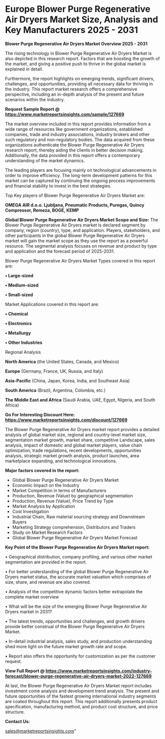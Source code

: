  # Europe Blower Purge Regenerative Air Dryers Market Size, Analysis and Key Manufacturers 2025 - 2031

<Strong> Blower Purge Regenerative Air Dryers Market Overview 2025 - 2031</strong>

The rising technology in Blower Purge Regenerative Air Dryers Market is also depicted in this research report. Factors that are boosting the growth of the market, and giving a positive push to thrive in the global market is explained in detail.

Furthermore, the report highlights on emerging trends, significant drivers, challenges, and opportunities, providing all necessary data for thriving in the industry. This report market research offers a comprehensive perspective, including an in-depth analysis of the present and future scenarios within the industry.

<strong>Request Sample Report @ <a href=https://www.marketreportsinsights.com/sample/127669>https://www.marketreportsinsights.com/sample/127669</a></strong>

The market overview included in this report provides information from a wide range of resources like government organizations, established companies, trade and industry associations, industry brokers and other such regulatory and non-regulatory bodies. The data acquired from these organizations authenticate the Blower Purge Regenerative Air Dryers research report, thereby aiding the clients in better decision making. Additionally, the data provided in this report offers a contemporary understanding of the market dynamics.

The leading players are focusing mainly on technological advancements in order to improve efficiency. The long-term development patterns for this market can be captured by continuing the ongoing process improvements and financial stability to invest in the best strategies.

Top Key players of Blower Purge Regenerative Air Dryers Market are:

<strong>OMEGA AIR d.o.o. Ljubljana, Pneumatic Products, Puregas, Quincy Compressor, Remeza, BOGE, KEMP</strong>

<strong><b>Global Blower Purge Regenerative Air Dryers Market Scope and Size:</b></strong>
The Blower Purge Regenerative Air Dryers market is declared segment by company, region (country), type, and application. Players, stakeholders, and other participants in the global Blower Purge Regenerative Air Dryers market will gain the market scope as they use the report as a powerful resource. The segmental analysis focuses on revenue and product by type and application and the forecast period of 2025-2031.

Blower Purge Regenerative Air Dryers Market Types covered in this report are:

<strong>• Large-sized

• Medium-sized

• Small-sized</strong>

Market Applications covered in this report are:

<strong>• Chemical

• Electronics

• Metallurgy

• Other Industries</strong> 

Regional Analysis

<strong>North America</strong> (the United States, Canada, and Mexico)

<strong>Europe</strong> (Germany, France, UK, Russia, and Italy)

<strong>Asia-Pacific</strong> (China, Japan, Korea, India, and Southeast Asia)

<strong>South America</strong> (Brazil, Argentina, Colombia, etc.)

<strong>The Middle East and Africa</strong> (Saudi Arabia, UAE, Egypt, Nigeria, and South Africa)

<strong>Go For Interesting Discount Here: <a href=https://www.marketreportsinsights.com/discount/127669>https://www.marketreportsinsights.com/discount/127669</a></strong>

The Blower Purge Regenerative Air Dryers market report provides a detailed analysis of global market size, regional and country-level market size, segmentation market growth, market share, competitive Landscape, sales analysis, impact of domestic and global market players, value chain optimization, trade regulations, recent developments, opportunities analysis, strategic market growth analysis, product launches, area marketplace expanding, and technological innovations.

<strong><b>Major factors covered in the report:</b></strong>
<ul>
  <li>Global Blower Purge Regenerative Air Dryers Market </li>
  <li>Economic Impact on the Industry</li>
  <li>Market Competition in terms of Manufacturers</li>
  <li>Production, Revenue (Value) by geographical segmentation</li>
  <li>Production, Revenue (Value), Price Trend by Type</li>
  <li>Market Analysis by Application</li>
  <li>Cost Investigation</li>
  <li>Industrial Chain, Raw material sourcing strategy and Downstream Buyers</li>
  <li>Marketing Strategy comprehension, Distributors and Traders</li>
  <li>Study on Market Research Factors</li>
  <li>Global Blower Purge Regenerative Air Dryers Market Forecast</li>
</ul>

<strong><b>Key Point of the Blower Purge Regenerative Air Dryers Market report:</b></strong>

• Geographical distribution, company profiling, and various other market segmentation are provided in the report.

• For better understanding of the global Blower Purge Regenerative Air Dryers market status, the accurate market valuation which comprises of size, share, and revenue are also covered.

• Analysis of the competitive dynamic factors better extrapolate the complete market overview

• What will be the size of the emerging Blower Purge Regenerative Air Dryers market in 2031?

• The latest trends, opportunities and challenges, and growth drivers provide better construal of the Blower Purge Regenerative Air Dryers Market.

• In-detail industrial analysis, sales study, and production understanding shed more light on the future market growth rate and scope.

• Report also offers the opportunity for customization as per the customer request.

<strong><b>View Full Report @ <a href=https://www.marketreportsinsights.com/industry-forecast/blower-purge-regenerative-air-dryers-market-2022-127669>https://www.marketreportsinsights.com/industry-forecast/blower-purge-regenerative-air-dryers-market-2022-127669</a></b></strong>


At last, the Blower Purge Regenerative Air Dryers Market report includes investment come analysis and development trend analysis. The present and future opportunities of the fastest growing international industry segments are coated throughout this report. This report additionally presents product specification, manufacturing method, and product cost structure, and price structure.

<strong>Contact Us:</strong>

sales@marketreportsinsights.com"
